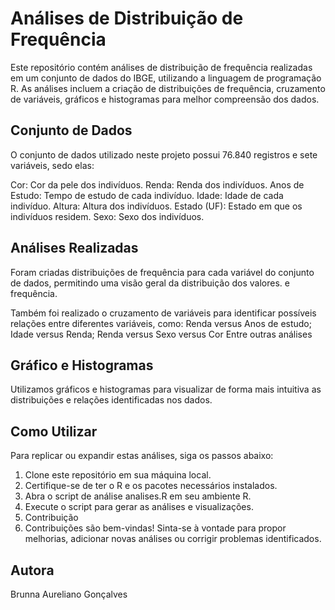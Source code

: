 # Análises de Distribuição de Frequência

Este repositório contém análises de distribuição de frequência realizadas em um conjunto de dados do IBGE, utilizando a linguagem de programação R. As análises incluem a criação de distribuições de frequência, cruzamento de variáveis, gráficos e histogramas para melhor compreensão dos dados.

## Conjunto de Dados
O conjunto de dados utilizado neste projeto possui 76.840 registros e  sete variáveis, sedo elas:

Cor: Cor da pele dos indivíduos.
Renda: Renda dos indivíduos.
Anos de Estudo: Tempo de estudo de cada indivíduo.
Idade: Idade de cada indivíduo.
Altura: Altura dos indivíduos.
Estado (UF): Estado em que os indivíduos residem.
Sexo: Sexo dos indivíduos.

## Análises Realizadas
Foram criadas distribuições de frequência para cada variável do conjunto de dados, permitindo uma visão geral da distribuição dos valores. e frequência.

Também foi realizado o cruzamento de variáveis para identificar possíveis relações entre diferentes variáveis, como:
Renda versus Anos de estudo;
Idade versus Renda;
Renda versus Sexo versus Cor
Entre outras análises

## Gráfico e Histogramas
Utilizamos gráficos e histogramas para visualizar de forma mais intuitiva as distribuições e relações identificadas nos dados.

## Como Utilizar
Para replicar ou expandir estas análises, siga os passos abaixo:

1. Clone este repositório em sua máquina local.
2. Certifique-se de ter o R e os pacotes necessários instalados.
3. Abra o script de análise analises.R em seu ambiente R.
4. Execute o script para gerar as análises e visualizações.
5. Contribuição
6. Contribuições são bem-vindas!
Sinta-se à vontade para propor melhorias, adicionar novas análises ou corrigir problemas identificados.

## Autora
Brunna Aureliano Gonçalves





